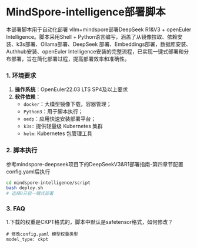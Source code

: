 # MindSpore-intelligence部署脚本

本部署脚本用于自动化部署 vllm+mindspore部署DeepSeek R1&V3 + openEuler Intelligence。脚本采用Shell + Python语言编写，涵盖了从镜像拉取、依赖安装、k3s部署、Ollama部署、DeepSeek 部署、Embeddings部署，数据库安装、Authhub安装、openEuler Intelligence安装的完整流程，已实现一键式部署和分布部署，旨在简化部署过程，提高部署效率和准确性。

### 1. 环境要求
1. **操作系统**：OpenEuler22.03 LTS SP4及以上要求
2. **软件依赖**：
    - `docker`：大模型镜像下载，容器管理；
    - `Python3`：用于脚本执行；
    - `oedp`：应用快速安装部署平台；
    - `k3s`:: 提供轻量级 Kubernetes 集群
    - `helm`: Kubernetes 包管理工具

### 2. 脚本执行
参考mindspore-deepseek项目下的DeepSeekV3&R1部署指南-第四章节配置config.yaml后执行

```bash
cd mindspore-intelligence/script
bash deploy.sh
# 选择0开启一键式部署
```

### 3. FAQ

1.下载的权重是CKPT格式的，脚本中默认是safetensor格式，如何修改？

```shell
# 修改config.yaml 模型权重类型
model_type: ckpt
```

